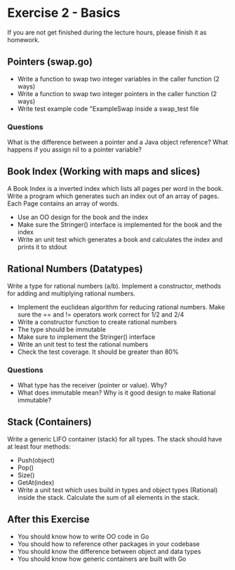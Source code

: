 # Exercise 2 - Basics

If you are not get finished during the lecture hours, please finish it as homework.



## Pointers (swap.go)
- Write a function to swap two integer variables in the caller function (2 ways)
- Write a function to swap two integer pointers in the caller function (2 ways)
- Write test example code "ExampleSwap inside a swap_test file
### Questions
What is the difference between a pointer and a Java object reference?
What happens if you assign nil to a pointer variable?

## Book Index (Working with maps and slices)
A Book Index is a inverted index which lists all pages per word in the book. 
Write a program which generates such an index out of an array of pages. 
Each Page contains an array of words. 
- Use an OO design for the book and the index
- Make sure the Stringer() interface is implemented for the book and the index
- Write an unit test which generates a book and calculates the index and prints it to stdout

## Rational Numbers (Datatypes)
Write a type for rational numbers (a/b). Implement a constructor, methods for adding and multiplying 
rational numbers. 
- Implement the euclidean algorithm for reducing rational numbers. Make sure the == and != operators work correct for 1/2 and 2/4  
- Write a constructor function to create rational numbers
- The type should be immutable
- Make sure to implement the Stringer() interface
- Write an unit test to test the rational numbers
- Check the test coverage. It should be greater than 80%
### Questions
- What type has the receiver (pointer or value). Why?
- What does immutable mean? Why is it good design to make Rational immutable?

## Stack (Containers)
Write a generic LIFO container (stack) for all types. The stack should have at least four methods:
- Push(object)
- Pop()
- Size()
- GetAt(index) 
- Write a unit test which uses build in types and object types (Rational) inside the stack. Calculate the sum of all elements in the stack.

## After this Exercise
- You should know how to write OO code in Go
- You should how to reference other packages in your codebase
- You should know the difference between object and data types
- You should know how generic containers are built with Go

